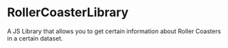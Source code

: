 # RollerCoasterLibrary
A JS Library that allows you to get certain information about Roller Coasters in a certain dataset. 
